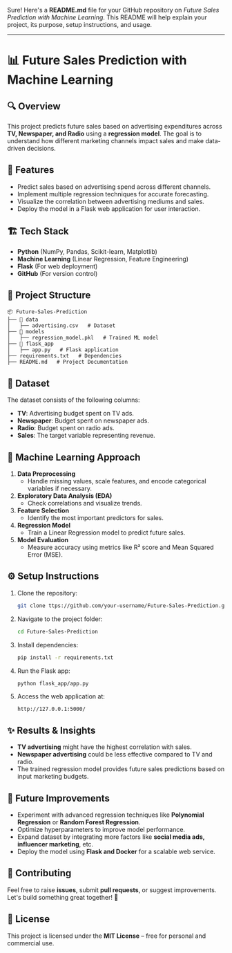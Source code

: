 Sure! Here's a **README.md** file for your GitHub repository on *Future Sales Prediction with Machine Learning*. This README will help explain your project, its purpose, setup instructions, and usage.

---

# 📊 Future Sales Prediction with Machine Learning

## 🔍 Overview
This project predicts future sales based on advertising expenditures across **TV, Newspaper, and Radio** using a **regression model**. The goal is to understand how different marketing channels impact sales and make data-driven decisions.

## 🚀 Features
- Predict sales based on advertising spend across different channels.
- Implement multiple regression techniques for accurate forecasting.
- Visualize the correlation between advertising mediums and sales.
- Deploy the model in a Flask web application for user interaction.

## 🏗️ Tech Stack
- **Python** (NumPy, Pandas, Scikit-learn, Matplotlib)
- **Machine Learning** (Linear Regression, Feature Engineering)
- **Flask** (For web deployment)
- **GitHub** (For version control)

## 📂 Project Structure
```
📦 Future-Sales-Prediction
├── 📁 data
│   ├── advertising.csv   # Dataset
├── 📁 models
│   ├── regression_model.pkl   # Trained ML model
├── 📁 flask_app
│   ├── app.py   # Flask application
├── requirements.txt   # Dependencies
├── README.md   # Project Documentation
```

## 🔢 Dataset
The dataset consists of the following columns:
- **TV**: Advertising budget spent on TV ads.
- **Newspaper**: Budget spent on newspaper ads.
- **Radio**: Budget spent on radio ads.
- **Sales**: The target variable representing revenue.

## 🧠 Machine Learning Approach
1. **Data Preprocessing**
   - Handle missing values, scale features, and encode categorical variables if necessary.
2. **Exploratory Data Analysis (EDA)**
   - Check correlations and visualize trends.
3. **Feature Selection**
   - Identify the most important predictors for sales.
4. **Regression Model**
   - Train a Linear Regression model to predict future sales.
5. **Model Evaluation**
   - Measure accuracy using metrics like R² score and Mean Squared Error (MSE).

## ⚙️ Setup Instructions
1. Clone the repository:
   ```bash
   git clone ttps://github.com/your-username/Future-Sales-Prediction.git](https://github.com/iseptianto/Future-Sales-Prediction-With-ML.git
   ```
2. Navigate to the project folder:
   ```bash
   cd Future-Sales-Prediction
   ```
3. Install dependencies:
   ```bash
   pip install -r requirements.txt
   ```
4. Run the Flask app:
   ```bash
   python flask_app/app.py
   ```
5. Access the web application at:
   ```
   http://127.0.0.1:5000/
   ```

## ✨ Results & Insights
- **TV advertising** might have the highest correlation with sales.
- **Newspaper advertising** could be less effective compared to TV and radio.
- The trained regression model provides future sales predictions based on input marketing budgets.

## 📌 Future Improvements
- Experiment with advanced regression techniques like **Polynomial Regression** or **Random Forest Regression**.
- Optimize hyperparameters to improve model performance.
- Expand dataset by integrating more factors like **social media ads, influencer marketing**, etc.
- Deploy the model using **Flask and Docker** for a scalable web service.

## 🤝 Contributing
Feel free to raise **issues**, submit **pull requests**, or suggest improvements. Let's build something great together! 🚀

## 📝 License
This project is licensed under the **MIT License** – free for personal and commercial use.


